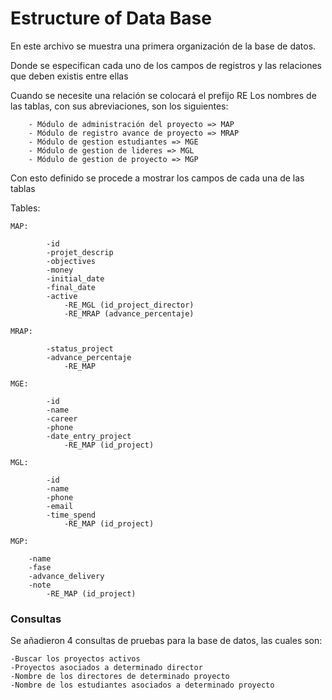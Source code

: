 # Estructure of Data Base
En este archivo se muestra una primera organización de la base de datos.

Donde se especifican cada uno de los campos de registros y las relaciones que deben existis entre ellas
  
Cuando se necesite una relación se colocará el prefijo RE
Los nombres de las tablas, con sus abreviaciones, son los siguientes:

        - Módulo de administración del proyecto => MAP
        - Módulo de registro avance de proyecto => MRAP
        - Módulo de gestion estudiantes => MGE
        - Módulo de gestion de lideres => MGL
        - Módulo de gestion de proyecto => MGP

Con esto definido se procede a mostrar los campos de cada una de las tablas


Tables:

    MAP:

            -id
            -projet_descrip
            -objectives
            -money
            -initial_date
            -final_date
            -active
                -RE_MGL (id_project_director)
                -RE_MRAP (advance_percentaje)

    MRAP:

            -status_project
            -advance_percentaje
                -RE_MAP

    MGE:

            -id
            -name
            -career
            -phone
            -date_entry_project
                -RE_MAP (id_project)

    MGL:

            -id
            -name
            -phone
            -email
            -time_spend
                -RE_MAP (id_project)

    MGP:

        -name
        -fase
        -advance_delivery
        -note
            -RE_MAP (id_project)

### Consultas

Se añadieron 4 consultas de pruebas para la base de datos, las cuales son:

    -Buscar los proyectos activos
    -Proyectos asociados a determinado director
    -Nombre de los directores de determinado proyecto
    -Nombre de los estudiantes asociados a determinado proyecto
    